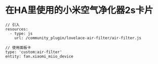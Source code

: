 # 在HA里使用的小米空气净化器2s卡片


```
// 引入
resources:
  - type: js
    url: /community_plugin/lovelace-air-filter/air-filter.js

// 使用面板卡
type: 'custom:air-filter'
entity: fan.xiaomi_miio_device

```